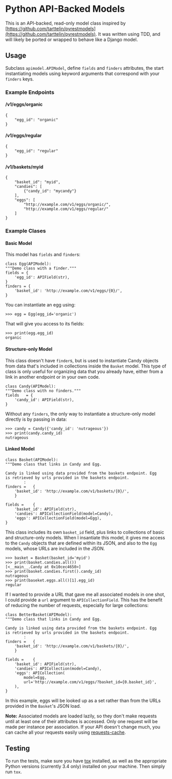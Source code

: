 # Python API-Backed Models

This is an API-backed, read-only model class inspired by [https://github.com/tarttelin/pyrestmodels](https://github.com/tarttelin/pyrestmodels). It was written using TDD, and will likely be ported or wrapped to behave like a Django model.

## Usage

Subclass `apimodel.APIModel`, define `fields` and `finders` attributes, the start instantiating models using keyword arguments that correspond with your `finders` keys.

### Example Endpoints
	
#### /v1/eggs/organic

	{
		"egg_id": "organic"
	}

#### /v1/eggs/regular

	{
		"egg_id": "regular"
	}
	
#### /v1/baskets/myid

	{
		"basket_id": "myid",
		"candies": [
			{"candy_id": "mycandy"}
		],
		"eggs": [
			"http://example.com/v1/eggs/organic/",
			"http://example.com/v1/eggs/regular/"
		]
	}
	
### Example Clases

#### Basic Model

This model has `fields` and `finder`s:

	class Egg(APIModel):
	"""Demo class with a finder."""		
    fields = {	
        'egg_id': APIField(str),	
    }	
    finders = {	
        'basket_id': 'http://example.com/v1/eggs/{0}/',	
    }

You can instantiate an egg using:

	>>> egg = Egg(egg_id='organic')
	
That will give you access to its fields:

	>>> print(egg.egg_id)
	organic

#### Structure-only Model
	
This class doesn't have `finder`s, but is used to instantiate Candy objects
from data that's included in collections inside the `Basket` model. This type of class is only useful for organizing data that you already have, either from a link in another endpoint or in your own code.
	
	class Candy(APIModel):
	"""Demo class with no finders.""" 	    
    fields	 = {
        'candy_id': APIField(str),
    }
	    
Without any `finders`, the only way to instantiate a structure-only model directly is by passing in data:

	>>> candy = Candy({'candy_id': 'nutrageous'})
	>>> print(candy.candy_id)
	nutrageous
	
#### Linked Model
	
	class Basket(APIModel):
	"""Demo class that links in Candy and Egg.
	
	Candy is linked using data provided from the baskets endpoint. Egg
	is retrieved by urls provided in the baskets endpoint.
			:
    finders = 	{
        'basket_id': 'http://example.com/v1/baskets/{0}/',
    	}	

    fields = 	{
        'basket_id': APIField(str),
        'candies': APICollectionField(model=Candy),
        'eggs': APICollectionField(model=Egg),
   	}
	    
This class includes its own `basket_id` field, plus links to collections of basic and structure-only models. When I insantiate this model, it gives me access to the `Candy` objects that are defined within its JSON, and also to the `Egg` models, whose URLs are included in the JSON.

	>>> basket = Basket(basket_id='myid')
	>>> print(basket.candies.all())
	[<__main__.Candy at 0x10cec4650>]
	>>> print(basket.candies.first().candy_id)
	nutrageous
	>>> print(baseket.eggs.all()[1].egg_id)
	regular
	
If I wanted to provide a URL that gave me all associated models in one shot, I could provide a `url` argument to `APICollectionField`. This has the benefit of reducing the number of requests, especially for large collections:

	class BetterBasket(APIModel):
	"""Demo class that links in Candy and Egg.
	
	Candy is linked using data provided from the baskets endpoint. Egg
	is retrieved by urls provided in the baskets endpoint.
			:
    finders = 	{
        'basket_id': 'http://example.com/v1/baskets/{0}/',
    	}	

    fields = 	{
        'basket_id': APIField(str),
        'candies': APICollection(model=Candy),
        'eggs': APICollection(
            model=Egg,
            url='http://example.com/v1/eggs/?basket_id={0.basket_id}',
        ),
   	}
   	
In this example, eggs will be looked up as a set rather than from the URLs provided in the `Basket`'s JSON load.

**Note:** Associated models are loaded lazily, so they don't make requests until
at least one of their attributes is accessed. Only one request will be made per 
instance per association. If your API doesn't change much, you can cache all your
requests easily using
[requests-cache](https://pypi.python.org/pypi/requests-cache).

## Testing

To run the tests, make sure you have [tox](https://tox.readthedocs.org/en/latest/) installed, as well as the appropriate Python versions (currently 3.4 only) installed on your machine. Then simply run `tox`.